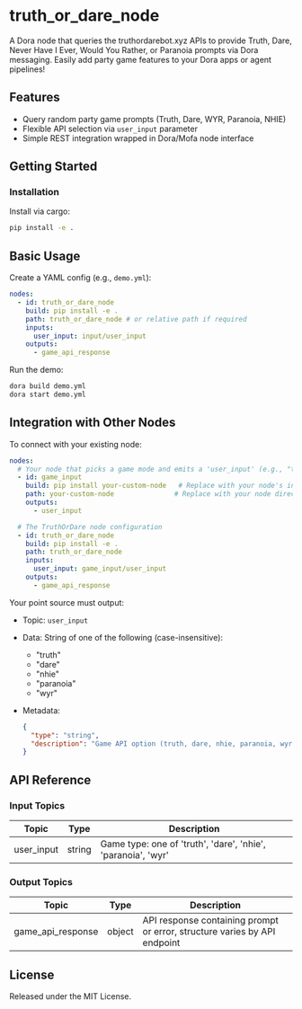 # truth_or_dare_node

A Dora node that queries the truthordarebot.xyz APIs to provide Truth, Dare, Never Have I Ever, Would You Rather, or Paranoia prompts via Dora messaging. Easily add party game features to your Dora apps or agent pipelines!

## Features
- Query random party game prompts (Truth, Dare, WYR, Paranoia, NHIE)
- Flexible API selection via `user_input` parameter
- Simple REST integration wrapped in Dora/Mofa node interface

## Getting Started

### Installation
Install via cargo:
```bash
pip install -e .
```

## Basic Usage

Create a YAML config (e.g., `demo.yml`):

```yaml
nodes:
  - id: truth_or_dare_node
    build: pip install -e .
    path: truth_or_dare_node # or relative path if required
    inputs:
      user_input: input/user_input
    outputs:
      - game_api_response
```

Run the demo:

```bash
dora build demo.yml
dora start demo.yml
```

## Integration with Other Nodes

To connect with your existing node:

```yaml
nodes:
  # Your node that picks a game mode and emits a 'user_input' (e.g., "truth", "dare", "paranoia")
  - id: game_input
    build: pip install your-custom-node   # Replace with your node's install line
    path: your-custom-node               # Replace with your node directory
    outputs:
      - user_input

  # The TruthOrDare node configuration
  - id: truth_or_dare_node
    build: pip install -e .
    path: truth_or_dare_node
    inputs:
      user_input: game_input/user_input
    outputs:
      - game_api_response
```

Your point source must output:

* Topic: `user_input`
* Data: String of one of the following (case-insensitive):
  * "truth"
  * "dare"
  * "nhie"
  * "paranoia"
  * "wyr"
* Metadata:

  ```json
  {
    "type": "string",
    "description": "Game API option (truth, dare, nhie, paranoia, wyr)"
  }
  ```

## API Reference

### Input Topics

| Topic       | Type   | Description                                               |
| ----------- | ------ | ---------------------------------------------------------|
| user_input  | string | Game type: one of 'truth', 'dare', 'nhie', 'paranoia', 'wyr' |

### Output Topics

| Topic             | Type   | Description                                                                |
| ----------------- | ------ | -------------------------------------------------------------------------- |
| game_api_response | object | API response containing prompt or error, structure varies by API endpoint  |

## License

Released under the MIT License.
